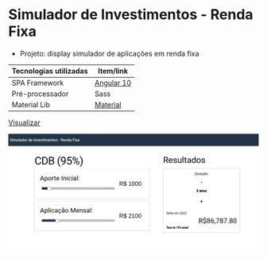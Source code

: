 # Simulador de Investimentos - Renda Fixa

  - Projeto: display simulador de aplicações em renda fixa

Tecnologias utilizadas | Item/link
------------ | -------------
SPA Framework | [Angular 10](https://angular.io/docs)
Pré-processador | Sass
Material Lib | [Material](https://material.angular.io/)

[Visualizar](https://nogueira-lucas.github.io/SimuladorCDB/)

![Imagem](https://github.com/Nogueira-lucas/SimuladorCDB/blob/master/docs/Simulador.png)
